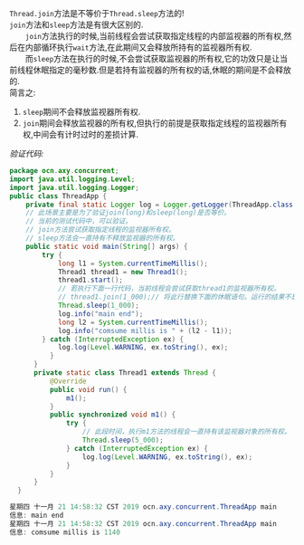 `Thread.join`方法是不等价于`Thread.sleep`方法的!  
`join`方法和`sleep`方法是有很大区别的.  
&#8195;&#8195;`join`方法执行的时候,当前线程会尝试获取指定线程的内部监视器的所有权,然后在内部循环执行`wait`方法,在此期间又会释放所持有的监视器所有权.  
&#8195;&#8195;而`sleep`方法在执行的时候,不会尝试获取监视器的所有权,它的功效只是让当前线程休眠指定的毫秒数.但是若持有监视器的所有权的话,休眠的期间是不会释放的.  
简言之:  
1. `sleep`期间不会释放监视器所有权.  
1. `join`期间会释放监视器的所有权,但执行的前提是获取指定线程的监视器所有权,中间会有计时过时的差损计算.  

_验证代码:_  
```java
package ocn.axy.concurrent;  
import java.util.logging.Level;  
import java.util.logging.Logger;  
public class ThreadApp {  
    private final static Logger log = Logger.getLogger(ThreadApp.class.getPackage().getName());  
    // 此场景主要是为了验证join(long)和sleep(long)是否等价。  
    // 当前的测试代码中，可以验证。  
    // join方法尝试获取指定线程的监视器所有权。  
    // sleep方法会一直持有不释放监视器的所有权。  
    public static void main(String[] args) {  
        try {  
            long l1 = System.currentTimeMillis();  
            Thread1 thread1 = new Thread1();  
            thread1.start();  
            // 若执行下面一行代码，当前线程会尝试获取thread1的监视器所有权。  
            // thread1.join(1_000);// 将此行替换下面的休眠语句。运行的结果不是相同的。  
            Thread.sleep(1_000);  
            log.info("main end");  
            long l2 = System.currentTimeMillis();  
            log.info("comsume millis is " + (l2 - l1));  
        } catch (InterruptedException ex) {  
            log.log(Level.WARNING, ex.toString(), ex);  
          }  
      }  
      private static class Thread1 extends Thread {  
          @Override  
          public void run() {  
              m1();  
          }  
          public synchronized void m1() {  
              try {  
                  // 此段时间，执行m1方法的线程会一直持有该监视器对象的所有权。  
                  Thread.sleep(5_000);  
              } catch (InterruptedException ex) {  
                  log.log(Level.WARNING, ex.toString(), ex);  
              }  
          }  
      }  
  }  
```  
```java
星期四 十一月 21 14:58:32 CST 2019 ocn.axy.concurrent.ThreadApp main
信息: main end  
星期四 十一月 21 14:58:32 CST 2019 ocn.axy.concurrent.ThreadApp main
信息: comsume millis is 1140  
```  
